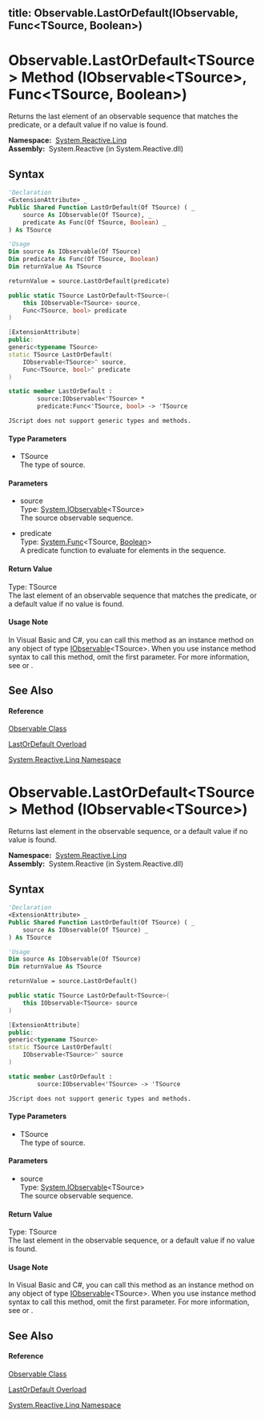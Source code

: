 title: Observable.LastOrDefault<TSource>(IObservable<TSource>, Func<TSource, Boolean>)
---
# Observable.LastOrDefault\<TSource\> Method (IObservable\<TSource\>, Func\<TSource, Boolean\>)

Returns the last element of an observable sequence that matches the predicate, or a default value if no value is found.

**Namespace:**  [System.Reactive.Linq](System.Reactive.Linq/System.Reactive.Linq)  
**Assembly:**  System.Reactive (in System.Reactive.dll)

## Syntax

```vb
'Declaration
<ExtensionAttribute> _
Public Shared Function LastOrDefault(Of TSource) ( _
    source As IObservable(Of TSource), _
    predicate As Func(Of TSource, Boolean) _
) As TSource
```

```vb
'Usage
Dim source As IObservable(Of TSource)
Dim predicate As Func(Of TSource, Boolean)
Dim returnValue As TSource

returnValue = source.LastOrDefault(predicate)
```

```csharp
public static TSource LastOrDefault<TSource>(
    this IObservable<TSource> source,
    Func<TSource, bool> predicate
)
```

```c++
[ExtensionAttribute]
public:
generic<typename TSource>
static TSource LastOrDefault(
    IObservable<TSource>^ source, 
    Func<TSource, bool>^ predicate
)
```

```fsharp
static member LastOrDefault : 
        source:IObservable<'TSource> * 
        predicate:Func<'TSource, bool> -> 'TSource 
```

```jscript
JScript does not support generic types and methods.
```

#### Type Parameters

- TSource  
  The type of source.

#### Parameters

- source  
  Type: [System.IObservable](https://msdn.microsoft.com/en-us/library/Dd990377)\<TSource\>  
  The source observable sequence.

- predicate  
  Type: [System.Func](https://msdn.microsoft.com/en-us/library/Bb549151)\<TSource, [Boolean](https://msdn.microsoft.com/en-us/library/a28wyd50)\>  
  A predicate function to evaluate for elements in the sequence.

#### Return Value

Type: TSource  
The last element of an observable sequence that matches the predicate, or a default value if no value is found.

#### Usage Note

In Visual Basic and C\#, you can call this method as an instance method on any object of type [IObservable](https://msdn.microsoft.com/en-us/library/Dd990377)\<TSource\>. When you use instance method syntax to call this method, omit the first parameter. For more information, see [](https://msdn.microsoft.com/en-us/library/Bb384936) or [](https://msdn.microsoft.com/en-us/library/Bb383977).

## See Also

#### Reference

[Observable Class](Observable/Observable)

[LastOrDefault Overload](LastOrDefault/Observable.LastOrDefault)

[System.Reactive.Linq Namespace](System.Reactive.Linq/System.Reactive.Linq)









# Observable.LastOrDefault\<TSource\> Method (IObservable\<TSource\>)

Returns last element in the observable sequence, or a default value if no value is found.

**Namespace:**  [System.Reactive.Linq](System.Reactive.Linq/System.Reactive.Linq)  
**Assembly:**  System.Reactive (in System.Reactive.dll)

## Syntax

```vb
'Declaration
<ExtensionAttribute> _
Public Shared Function LastOrDefault(Of TSource) ( _
    source As IObservable(Of TSource) _
) As TSource
```

```vb
'Usage
Dim source As IObservable(Of TSource)
Dim returnValue As TSource

returnValue = source.LastOrDefault()
```

```csharp
public static TSource LastOrDefault<TSource>(
    this IObservable<TSource> source
)
```

```c++
[ExtensionAttribute]
public:
generic<typename TSource>
static TSource LastOrDefault(
    IObservable<TSource>^ source
)
```

```fsharp
static member LastOrDefault : 
        source:IObservable<'TSource> -> 'TSource 
```

```jscript
JScript does not support generic types and methods.
```

#### Type Parameters

- TSource  
  The type of source.

#### Parameters

- source  
  Type: [System.IObservable](https://msdn.microsoft.com/en-us/library/Dd990377)\<TSource\>  
  The source observable sequence.

#### Return Value

Type: TSource  
The last element in the observable sequence, or a default value if no value is found.

#### Usage Note

In Visual Basic and C\#, you can call this method as an instance method on any object of type [IObservable](https://msdn.microsoft.com/en-us/library/Dd990377)\<TSource\>. When you use instance method syntax to call this method, omit the first parameter. For more information, see [](https://msdn.microsoft.com/en-us/library/Bb384936) or [](https://msdn.microsoft.com/en-us/library/Bb383977).

## See Also

#### Reference

[Observable Class](Observable/Observable)

[LastOrDefault Overload](LastOrDefault/Observable.LastOrDefault)

[System.Reactive.Linq Namespace](System.Reactive.Linq/System.Reactive.Linq)








